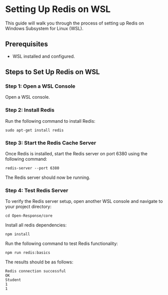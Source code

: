 # Setting Up Redis on WSL

This guide will walk you through the process of setting up Redis on Windows Subsystem for Linux (WSL).

## Prerequisites
- WSL installed and configured.

## Steps to Set Up Redis on WSL

### Step 1: Open a WSL Console
Open a WSL console.

### Step 2: Install Redis
Run the following command to install Redis:

```
sudo apt-get install redis
```

### Step 3: Start the Redis Cache Server
Once Redis is installed, start the Redis server on port 6380 using the following command:

```
redis-server --port 6380
```

The Redis server should now be running.

### Step 4: Test Redis Server
To verify the Redis server setup, open another WSL console and navigate to your project directory:

```
cd Open-Response/core
```

Install all redis dependencies:

```
npm install
```

Run the following command to test Redis functionality:

```
npm run redis:basics
```

The results should be as follows:

```
Redis connection successful
OK
Student
1
1
```